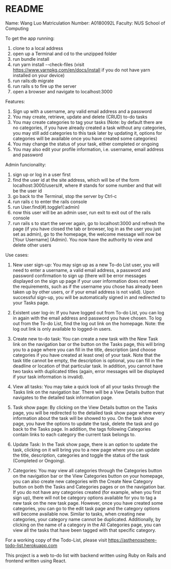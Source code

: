 # README

Name: Wang Luo 
Matriculation Number: A0180092L 
Faculty: NUS School of Computing

To get the app running:
1. clone to a local address
2. open up a Terminal and cd to the unzipped folder
3. run bundle install
4. run yarn install --check-files (visit https://www.yarnpkg.com/en/docs/install if you do not have yarn installed on your device)
5. run rails:db migrate
6. run rails s to fire up the server
7. open a browser and navigate to localhost:3000

Features:
1. Sign up with a username, any valid email address and a password
2. You may create, retrieve, update and delete (CRUD) to-do tasks
3. You may create categories to tag your tasks (Note: by default there are no categories, if you have already created a task without any categories, you may still add categories to this task later by updating it, options for categories will be available once you have created some categories)
4. You may change the status of your task, either completed or ongoing
5. You may also edit your profile information, i.e. username, email address and password

Admin funcionality:
1. sign up or log in a user first
2. find the user id at the site address, which will be of the form localhost:3000/users/#, where # stands for some number and that will be the user id 
3. go back to the Terminal, stop the server by Ctrl-c 
4. run rails c to enter the rails console 
5. run User.find(#).toggle!(:admin)
6. now this user will be an admin user, run exit to exit out of the rails console
7. run rails s to start the server again, go to localhost:3000 and refresh the page (if you have closed the tab or browser, log in as the user you just set as admin), go to the homepage, the welcome message will now be [Your Username] (Admin). You now have the authority to view and delete other users
  
  
Use cases:

1. New user sign-up:
You may sign up as a new To-do List user, you will need to enter a username, a valid email address, a password and password confirmation to sign up (there will be error messages displayed on the sign up page if your user information does not meet the requirements, such as if the username you chose has already been taken up by other users, or if your email address is not valid). Upon successful sign-up, you will be automatically signed in and redirected to your Tasks page.

2. Existent user log-in:
If you have logged out from To-do List, you can log in again with the email address and password you have chosen. To log out from the To-do List, find the log out link on the homepage. Note: the log out link is only available to logged-in users.

3. Create new to-do task:
You can create a new task with the New Task link on the navigation bar or the button on the Tasks page, this will bring you to a page where you can fill in the title, description (and choose categories if you have created at least one) of your task. Note that the task title cannot be empty, the description is optional, you can fill in the deadline or location of that particular task. In addition, you cannot have two tasks with duplicated titles (again, error messages will be displayed if your task information is invalid).

4. View all tasks:
You may take a quick look of all your tasks through the Tasks link on the navigation bar. There will be a View Details button that navigates to the detailed task information page.

5. Task show page:
By clicking on the View Details button on the Tasks page, you will be redirected to the detailed task show page where every information about the task will be showed to you. On the task show page, you have the options to update the task, delete the task and go back to the Tasks page. In addition, the tags following Categories contain links to each category the current task belongs to.

6. Update Task:
In the Task show page, there is an option to update the task, clicking on it will bring you to a new page where you can update the title, description, categories and toggle the status of the task (Completed or Ongoing).

7. Categories:
You may view all categories through the Categories button on the navigation bar or the View Categories button on your homepage, you can also create new categories with the Create New Category button on both the Tasks and Categories pages or on the navigation bar. If you do not have any categories created (for example, when you first sign up), there will not be category options available for you to tag a new task on the new task page. However, once you have created some categories, you can go to the edit task page and the category options will become available now. Similar to tasks, when creating new categories, your category name cannot be duplicated. Additionally, by clicking on the name of a category in the All Categories page, you can view all the tasks that have been tagged with that specific category.


For a working copy of the Todo-List, please visit https://asthenosphere-todo-list.herokuapp.com


This project is a web to-do list with backend written using Ruby on Rails and frontend written using React.
